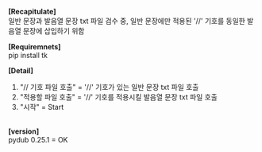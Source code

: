 **[Recapitulate]**<br>
일반 문장과 발음열 문장 txt 파일 검수 중, 일반 문장에만 적용된 '//' 기호를 동일한 발음열 문장에 삽입하기 위함<br>

**[Requiremnets]**<br>
 pip install tk
 
  **[Detail]**<br>
 1. "// 기호 파일 호출" = '//' 기호가 있는 일반 문장 txt 파일 호출<br>
 2. "적용할 파일 호출" = '//' 기호를 적용시킬 발음열 문장 txt 파일 호출<br>
 3. "시작" = Start<br> <br>
 
**[version]**<br>
pydub 0.25.1 = OK
